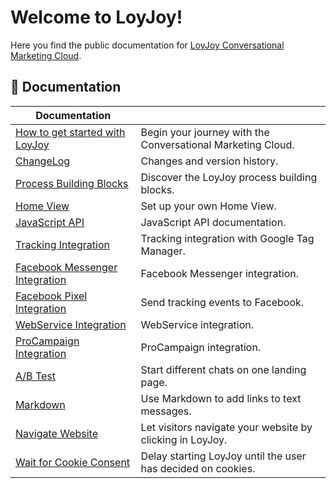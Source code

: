 # Welcome to LoyJoy!

Here you find the public documentation for [LoyJoy Conversational Marketing Cloud](https://www.loyjoy.com).

## 📖 Documentation

| Documentation                                                                              |                                                              |
| ------------------------------------------------------------------------------------------ | ------------------------------------------------------------ |
| [How to get started with LoyJoy](documentation/introduction/GET_STARTED.md)                | Begin your journey with the Conversational Marketing Cloud.  |
| [ChangeLog](CHANGELOG.md)                                                                  | Changes and version history.                                 |
| [Process Building Blocks](documentation/process_building_blocks/PROCESS_BUILDING_BLOCKS.md)| Discover the LoyJoy process building blocks.                 |
| [Home View](documentation/introduction/HOMEVIEW.md)                                        | Set up your own Home View.                                   |
| [JavaScript API](documentation/JAVASCRIPT_API.md)                                          | JavaScript API documentation.                                |
| [Tracking Integration](documentation/GOOGLE_TAG_MANAGER.md)                                | Tracking integration with Google Tag Manager.                |
| [Facebook Messenger Integration](documentation/FACEBOOK_INTEGRATION.md)                    | Facebook Messenger integration.                              |
| [Facebook Pixel Integration](documentation/FACEBOOK_PIXEL.md)                              | Send tracking events to Facebook.                            |
| [WebService Integration](documentation/WEBSERVICE_INTEGRATION.md)                          | WebService integration.                                      |
| [ProCampaign Integration](documentation/pro_campaign/OVERVIEW.md)                          | ProCampaign integration.                                     |
| [A/B Test](documentation/DYNAMIC_LANDING_PAGE.md)                                          | Start different chats on one landing page.                   |
| [Markdown](documentation/MARKDOWN.md)                                                      | Use Markdown to add links to text messages.                  |
| [Navigate Website](documentation/NAVIGATE_WEBSITE.md)                                      | Let visitors navigate your website by clicking in LoyJoy.    |
| [Wait for Cookie Consent](documentation/AWAIT_COOKIE_CONSENT.md)                           | Delay starting LoyJoy until the user has decided on cookies. |

